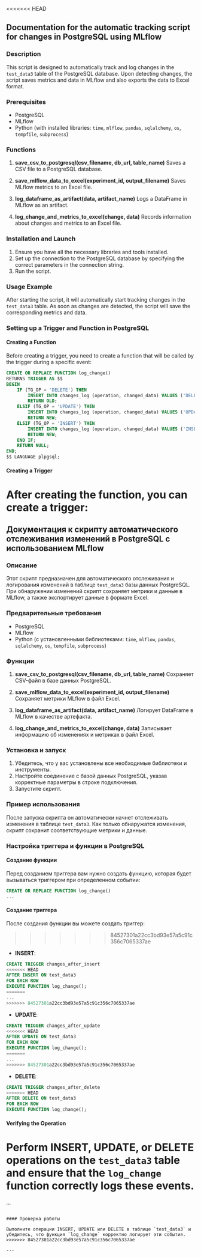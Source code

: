 
<<<<<<< HEAD
## Documentation for the automatic tracking script for changes in PostgreSQL using MLflow

### Description

This script is designed to automatically track and log changes in the `test_data3` table of the PostgreSQL database. Upon detecting changes, the script saves metrics and data in MLflow and also exports the data to Excel format.

### Prerequisites

- PostgreSQL
- MLflow
- Python (with installed libraries: `time`, `mlflow`, `pandas`, `sqlalchemy`, `os`, `tempfile`, `subprocess`)

### Functions

1. **save_csv_to_postgresql(csv_filename, db_url, table_name)**
   Saves a CSV file to a PostgreSQL database.
   
2. **save_mlflow_data_to_excel(experiment_id, output_filename)**
   Saves MLflow metrics to an Excel file.

3. **log_dataframe_as_artifact(data, artifact_name)**
   Logs a DataFrame in MLflow as an artifact.

4. **log_change_and_metrics_to_excel(change, data)**
   Records information about changes and metrics to an Excel file.

### Installation and Launch

1. Ensure you have all the necessary libraries and tools installed.
2. Set up the connection to the PostgreSQL database by specifying the correct parameters in the connection string.
3. Run the script.

### Usage Example

After starting the script, it will automatically start tracking changes in the `test_data3` table. As soon as changes are detected, the script will save the corresponding metrics and data.

### Setting up a Trigger and Function in PostgreSQL

#### Creating a Function

Before creating a trigger, you need to create a function that will be called by the trigger during a specific event:

```sql
CREATE OR REPLACE FUNCTION log_change()
RETURNS TRIGGER AS $$
BEGIN
    IF (TG_OP = 'DELETE') THEN
        INSERT INTO changes_log (operation, changed_data) VALUES ('DELETE', OLD::text);
        RETURN OLD;
    ELSIF (TG_OP = 'UPDATE') THEN
        INSERT INTO changes_log (operation, changed_data) VALUES ('UPDATE', NEW::text);
        RETURN NEW;
    ELSIF (TG_OP = 'INSERT') THEN
        INSERT INTO changes_log (operation, changed_data) VALUES ('INSERT', NEW::text);
        RETURN NEW;
    END IF;
    RETURN NULL;
END;
$$ LANGUAGE plpgsql;
```

#### Creating a Trigger

After creating the function, you can create a trigger:
=======
## Документация к скрипту автоматического отслеживания изменений в PostgreSQL с использованием MLflow

### Описание

Этот скрипт предназначен для автоматического отслеживания и логирования изменений в таблице `test_data3` базы данных PostgreSQL. При обнаружении изменений скрипт сохраняет метрики и данные в MLflow, а также экспортирует данные в формате Excel.

### Предварительные требования

- PostgreSQL
- MLflow
- Python (с установленными библиотеками: `time`, `mlflow`, `pandas`, `sqlalchemy`, `os`, `tempfile`, `subprocess`)

### Функции

1. **save_csv_to_postgresql(csv_filename, db_url, table_name)**
   Сохраняет CSV-файл в базе данных PostgreSQL.
   
2. **save_mlflow_data_to_excel(experiment_id, output_filename)**
   Сохраняет метрики MLflow в файл Excel.

3. **log_dataframe_as_artifact(data, artifact_name)**
   Логирует DataFrame в MLflow в качестве артефакта.

4. **log_change_and_metrics_to_excel(change, data)**
   Записывает информацию об изменениях и метриках в файл Excel.

### Установка и запуск

1. Убедитесь, что у вас установлены все необходимые библиотеки и инструменты.
2. Настройте соединение с базой данных PostgreSQL, указав корректные параметры в строке подключения.
3. Запустите скрипт.

### Пример использования

После запуска скрипта он автоматически начнет отслеживать изменения в таблице `test_data3`. Как только обнаружатся изменения, скрипт сохранит соответствующие метрики и данные.

### Настройка триггера и функции в PostgreSQL

#### Создание функции

Перед созданием триггера вам нужно создать функцию, которая будет вызываться триггером при определенном событии:

```sql
CREATE OR REPLACE FUNCTION log_change()
...
```

#### Создание триггера

После создания функции вы можете создать триггер:
>>>>>>> 84527301a22cc3bd93e57a5c91c356c7065337ae

- **INSERT**:
```sql
CREATE TRIGGER changes_after_insert
<<<<<<< HEAD
AFTER INSERT ON test_data3
FOR EACH ROW
EXECUTE FUNCTION log_change();
=======
...
>>>>>>> 84527301a22cc3bd93e57a5c91c356c7065337ae
```

- **UPDATE**:
```sql
CREATE TRIGGER changes_after_update
<<<<<<< HEAD
AFTER UPDATE ON test_data3
FOR EACH ROW
EXECUTE FUNCTION log_change();
=======
...
>>>>>>> 84527301a22cc3bd93e57a5c91c356c7065337ae
```

- **DELETE**:
```sql
CREATE TRIGGER changes_after_delete
<<<<<<< HEAD
AFTER DELETE ON test_data3
FOR EACH ROW
EXECUTE FUNCTION log_change();
```

#### Verifying the Operation

Perform INSERT, UPDATE, or DELETE operations on the `test_data3` table and ensure that the `log_change` function correctly logs these events.
=======
...
```

#### Проверка работы

Выполните операции INSERT, UPDATE или DELETE в таблице `test_data3` и убедитесь, что функция `log_change` корректно логирует эти события.
>>>>>>> 84527301a22cc3bd93e57a5c91c356c7065337ae

---

